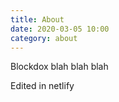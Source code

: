 ```yaml
---
title: About 
date: 2020-03-05 10:00
category: about
---
```


Blockdox blah blah blah

Edited in netlify
